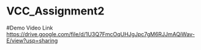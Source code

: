 # VCC_Assignment2
#Demo Video Link
https://drive.google.com/file/d/1U3Q7FmcOqUHJgJpc7gM6RJJmAQiWav-E/view?usp=sharing
